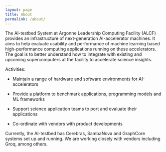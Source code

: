 ```yaml
---
layout: page
title: About
permalink: /about/
---
```

The AI-testbed System at Argonne Leadership Computing Facility (ALCF) provides an infrastructure of next-generation AI-accelerator machines. It aims to help evaluate usability and performance of machine learning based high-performance computing applications running on these accelerators. The goal is to better understand how to integrate with existing and upcoming supercomputers at the facility to accelerate science insights. 
 
Activities:
- Maintain a range of hardware and software environments for AI-accelerators

- Provide a platform to benchmark applications, programming models and ML frameworks

- Support science application teams to port and evaluate their applications

- Co-ordinate with vendors with product developments  
 
Currently, the AI-testbed has Cerebras, SambaNova and GraphCore systems set up and running. We are working closely with vendors including Groq, among others.
<!--This is the base Jekyll theme. You can find out more info about customizing your Jekyll theme, as well as basic Jekyll usage documentation at [jekyllrb.com](https://jekyllrb.com/)

You can find the source code for Minima at GitHub:
[jekyll][jekyll-organization] /
[minima](https://github.com/jekyll/minima)

You can find the source code for Jekyll at GitHub:
[jekyll][jekyll-organization] /
[jekyll](https://github.com/jekyll/jekyll)


[jekyll-organization]: https://github.com/jekyll-->
